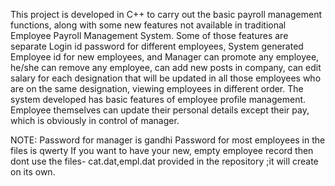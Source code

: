 This project is developed in C++ to carry out the basic payroll management functions,
along with some new features not available in traditional Employee Payroll Management System.
Some of those features are separate Login id password for different employees,
System generated Employee id for new employees, and Manager can promote any employee, he/she can remove any employee,
can add new posts in company, can edit salary for each designation that will be updated in all
those employees who are on the same designation, viewing employees in different order.
The system developed has basic features of employee profile management.
Employee themselves can update their personal details except their pay, which is obviously in control of manager.

NOTE:
Password for manager is gandhi
Password for most employees in the files is qwerty
If you want to have your new, empty employee record then dont use the files- cat.dat,empl.dat provided in the repository ;it will create on its own.
